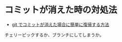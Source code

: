 # コミットが消えた時の対処法

* [git でコミットが消えた場合に簡単に復帰する方法](http://qiita.com/Ratty27/items/7ebfe9a4933eba7630dc)

チェリーピックするか、ブランチにしてしまうか。

